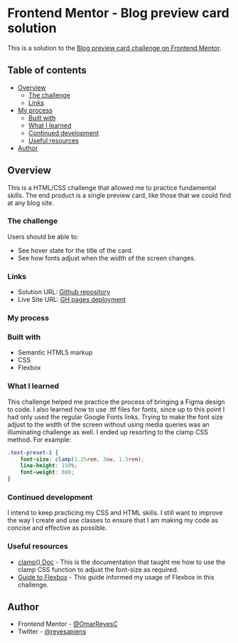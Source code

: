 # Frontend Mentor - Blog preview card solution

This is a solution to the [Blog preview card challenge on Frontend Mentor](https://www.frontendmentor.io/challenges/blog-preview-card-ckPaj01IcS).

## Table of contents

- [Overview](#overview)
  - [The challenge](#the-challenge)
  - [Links](#links)
- [My process](#my-process)
  - [Built with](#built-with)
  - [What I learned](#what-i-learned)
  - [Continued development](#continued-development)
  - [Useful resources](#useful-resources)
- [Author](#author)


## Overview

This is a HTML/CSS challenge that allowed me to practice fundamental skills. The end product is a single preview card, like those that we could find at any blog site. 

### The challenge

Users should be able to:

- See hover state for the title of the card.
- See how fonts adjust when the width of the screen changes.

### Links

- Solution URL: [Github repository](https://github.com/OmarReyesC/frontend-mentor-blog-preview-card)
- Live Site URL: [GH pages deployment](https://omarreyesc.github.io/frontend-mentor-blog-preview-card/)


### My process

### Built with

- Semantic HTML5 markup
- CSS
- Flexbox

### What I learned

This challenge helped me practice the process of bringing a Figma design to code. 
I also learned how to use .ttf files for fonts, since up to this point I had only used the regular Google Fonts links. 
Trying to make the font size adjust to the width of the screen without using media queries was an illuminating challenge as well. I ended up resorting to the clamp CSS method. For example:

```css
.text-preset-1 {
    font-size: clamp(1.25rem, 3vw, 1.5rem);
    line-height: 150%;
    font-weight: 800;
}
```

### Continued development

I intend to keep practicing my CSS and HTML skills. I still want to improve the way I create and use classes to ensure that I am making my code as concise and effective as possible. 


### Useful resources

- [clamp() Doc](https://developer.mozilla.org/en-US/docs/Web/CSS/clamp) - This is the documentation that taught me how to use the clamp CSS function to adjust the font-size as required.
- [Guide to Flexbox](https://css-tricks.com/snippets/css/a-guide-to-flexbox/) - This guide informed my usage of Flexbox in this challenge.


## Author

- Frontend Mentor - [@OmarReyesC](https://www.frontendmentor.io/profile/OmarReyesC)
- Twitter - [@reyesapiens](https://x.com/reyesapiens)



